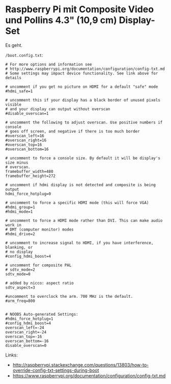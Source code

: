 # Raspberry Pi mit Composite Video und Pollins 4.3" (10,9 cm) Display-Set

Es geht.

`/boot.config.txt`:

    # For more options and information see
    # http://www.raspberrypi.org/documentation/configuration/config-txt.md
    # Some settings may impact device functionality. See link above for details
    
    # uncomment if you get no picture on HDMI for a default "safe" mode
    #hdmi_safe=1
    
    # uncomment this if your display has a black border of unused pixels visible
    # and your display can output without overscan
    #disable_overscan=1
    
    # uncomment the following to adjust overscan. Use positive numbers if console
    # goes off screen, and negative if there is too much border
    #overscan_left=16
    #overscan_right=16
    #overscan_top=16
    #overscan_bottom=16
    
    # uncomment to force a console size. By default it will be display's size minus
    # overscan.
    framebuffer_width=480
    framebuffer_height=272
    
    # uncomment if hdmi display is not detected and composite is being output
    hdmi_force_hotplug=0
    
    # uncomment to force a specific HDMI mode (this will force VGA)
    #hdmi_group=1
    #hdmi_mode=1
    
    # uncomment to force a HDMI mode rather than DVI. This can make audio work in
    # DMT (computer monitor) modes
    #hdmi_drive=2
    
    # uncomment to increase signal to HDMI, if you have interference, blanking, or
    # no display
    #config_hdmi_boost=4
    
    # uncomment for composite PAL
    # sdtv_mode=2
    sdtv_mode=0
    
    # added by nicco: aspect ratio
    sdtv_aspect=3
    
    #uncomment to overclock the arm. 700 MHz is the default.
    #arm_freq=800
    
    
    # NOOBS Auto-generated Settings:
    #hdmi_force_hotplug=1
    #config_hdmi_boost=4
    overscan_left=-24
    overscan_right=-24
    overscan_top=-16
    overscan_bottom=-16
    disable_overscan=0


Links: 
- http://raspberrypi.stackexchange.com/questions/13803/how-to-override-config-txt-settings-during-boot
- https://www.raspberrypi.org/documentation/configuration/config-txt.md
